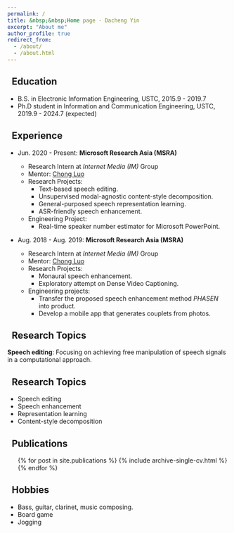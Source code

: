 ```yaml
---
permalink: /
title: &nbsp;&nbsp;Home page - Dacheng Yin
excerpt: "About me"
author_profile: true
redirect_from: 
  - /about/
  - /about.html
---
```


## <i class="fa fa-ft fa-university"></i>&nbsp;&nbsp;Education

* B.S. in Electronic Information Engineering, USTC, 2015.9 - 2019.7
* Ph.D student in Information and Communication Engineering, USTC, 2019.9 - 2024.7 (expected) 

## <i class="fa fa-ft fa-users"></i>&nbsp;&nbsp;Experience
* Jun. 2020 - Present: **Microsoft Research Asia (MSRA)**
  * Research Intern at *Internet Media (IM)* Group
  * Mentor: [Chong Luo](https://www.microsoft.com/en-us/research/people/cluo/)
  * Research Projects:
    * Text-based speech editing.
    * Unsupervised modal-agnostic content-style decomposition.
    * General-purposed speech representation learning.
    * ASR-friendly speech enhancement.
  * Engineering Project:
    * Real-time speaker number estimator for Microsoft PowerPoint.

* Aug. 2018 - Aug. 2019: **Microsoft Research Asia (MSRA)**
  * Research Intern at *Internet Media (IM)* Group
  * Mentor: [Chong Luo](https://www.microsoft.com/en-us/research/people/cluo/)
  * Research Projects:
    * Monaural speech enhancement.
    * Exploratory attempt on Dense Video Captioning.
  * Engineering projects:
    * Transfer the proposed speech enhancement method *PHASEN* into product.
    * Develop a mobile app that generates couplets from photos.

## <i class="fa fa-ft fa-lightbulb"></i>&nbsp;&nbsp;Research Topics
**Speech editing**: Focusing on achieving free manipulation of speech signals in a computational approach.
  
## <i class="fa fa-ft fa-pen-nib"></i>&nbsp;&nbsp;Research Topics
* Speech editing
* Speech enhancement
* Representation learning
* Content-style decomposition

## <i class="fa fa-ft fa-book"></i>&nbsp;&nbsp;Publications
  <ul>{% for post in site.publications %}
    {% include archive-single-cv.html %}
  {% endfor %}</ul>
  
## <i class="fa fa-ft fa-heart"></i>&nbsp;&nbsp;Hobbies
* Bass, guitar, clarinet, music composing.
* Board game
* Jogging
